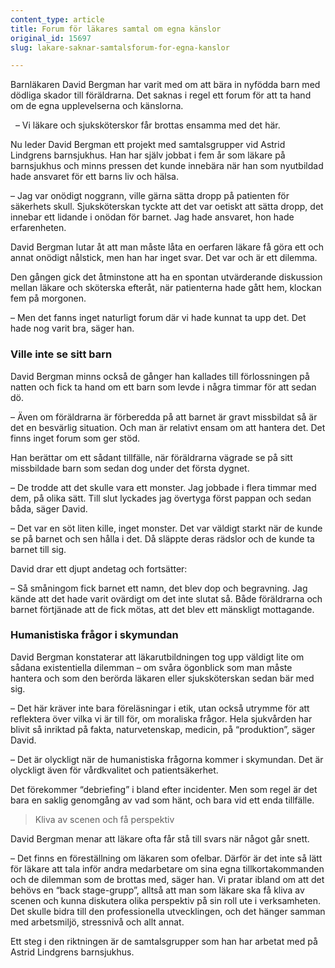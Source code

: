 ```yaml
---
content_type: article
title: Forum för läkares samtal om egna känslor
original_id: 15697
slug: lakare-saknar-samtalsforum-for-egna-kanslor

---
```


Barnläkaren David Bergman har varit med om att bära in nyfödda barn med dödliga skador till föräldrarna. Det saknas i regel ett forum för att ta hand om de egna upplevelserna och känslorna.

  – Vi läkare och sjuksköterskor får brottas ensamma med det här.

Nu leder David Bergman ett projekt med samtalsgrupper vid Astrid Lindgrens barnsjukhus. Han har själv jobbat i fem år som läkare på barnsjukhus och minns pressen det kunde innebära när han som nyutbildad hade ansvaret för ett barns liv och hälsa.

– Jag var onödigt noggrann, ville gärna sätta dropp på patienten för säkerhets skull. Sjuksköterskan tyckte att det var oetiskt att sätta dropp, det innebar ett lidande i onödan för barnet. Jag hade ansvaret, hon hade erfarenheten.

David Bergman lutar åt att man måste låta en oerfaren läkare få göra ett och annat onödigt nålstick, men han har inget svar. Det var och är ett dilemma.

Den gången gick det åtminstone att ha en spontan utvärderande diskussion mellan läkare och sköterska efteråt, när patienterna hade gått hem, klockan fem på morgonen.

– Men det fanns inget naturligt forum där vi hade kunnat ta upp det. Det hade nog varit bra, säger han.

### Ville inte se sitt barn

David Bergman minns också de gånger han kallades till förlossningen på natten och fick ta hand om ett barn som levde i några timmar för att sedan dö.

– Även om föräldrarna är förberedda på att barnet är gravt missbildat så är det en besvärlig situation. Och man är relativt ensam om att hantera det. Det finns inget forum som ger stöd.

Han berättar om ett sådant tillfälle, när föräldrarna vägrade se på sitt missbildade barn som sedan dog under det första dygnet.

– De trodde att det skulle vara ett monster. Jag jobbade i flera timmar med dem, på olika sätt. Till slut lyckades jag övertyga först pappan och sedan båda, säger David.

– Det var en söt liten kille, inget monster. Det var väldigt starkt när de kunde se på barnet och sen hålla i det. Då släppte deras rädslor och de kunde ta barnet till sig.

David drar ett djupt andetag och fortsätter:

– Så småningom fick barnet ett namn, det blev dop och begravning. Jag kände att det hade varit ovärdigt om det inte slutat så. Både föräldrarna och barnet förtjänade att de fick mötas, att det blev ett mänskligt mottagande.

### Humanistiska frågor i skymundan

David Bergman konstaterar att läkarutbildningen tog upp väldigt lite om sådana existentiella dilemman – om svåra ögonblick som man måste hantera och som den berörda läkaren eller sjuksköterskan sedan bär med sig.

– Det här kräver inte bara föreläsningar i etik, utan också utrymme för att reflektera över vilka vi är till för, om moraliska frågor. Hela sjukvården har blivit så inriktad på fakta, naturvetenskap, medicin, på “produktion”, säger David.

– Det är olyckligt när de humanistiska frågorna kommer i skymundan. Det är olyckligt även för vårdkvalitet och patientsäkerhet.

Det förekommer “debriefing” i bland efter incidenter. Men som regel är det bara en saklig genomgång av vad som hänt, och bara vid ett enda tillfälle.

> Kliva av scenen och få perspektiv

David Bergman menar att läkare ofta får stå till svars när något går snett.

– Det finns en föreställning om läkaren som ofelbar. Därför är det inte så lätt för läkare att tala inför andra medarbetare om sina egna tillkortakommanden och de dilemman som de brottas med, säger han. Vi pratar ibland om att det behövs en “back stage-grupp”, alltså att man som läkare ska få kliva av scenen och kunna diskutera olika perspektiv på sin roll ute i verksamheten. Det skulle bidra till den professionella utvecklingen, och det hänger samman med arbetsmiljö, stressnivå och allt annat.

Ett steg i den riktningen är de samtalsgrupper som han har arbetat med på Astrid Lindgrens barnsjukhus.

